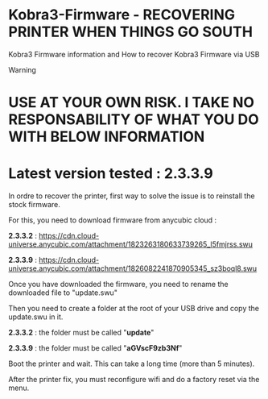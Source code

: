 # Kobra3-Firmware - RECOVERING PRINTER WHEN THINGS GO SOUTH
Kobra3 Firmware information and How to recover Kobra3 Firmware via USB

> [!WARNING]
> # USE AT YOUR OWN RISK. I TAKE NO RESPONSABILITY OF WHAT YOU DO WITH BELOW INFORMATION
> # Latest version tested : 2.3.3.9


In ordre to recover the printer, first way to solve the issue is to reinstall the stock firmware.

For this, you need to download firmware from anycubic cloud :

**2.3.3.2** : https://cdn.cloud-universe.anycubic.com/attachment/1823263180633739265_l5fmjrss.swu

**2.3.3.9** : https://cdn.cloud-universe.anycubic.com/attachment/1826082241870905345_sz3boql8.swu

Once you have downloaded the firmware, you need to rename the downloaded file to "update.swu"

Then you need to create a folder at the root of your USB drive and copy the update.swu in it.

**2.3.3.2** : the folder must be called "**update**"

**2.3.3.9** : the folder must be called "**aGVscF9zb3Nf**"

Boot the printer and wait. This can take a long time (more than 5 minutes).

After the printer fix, you must reconfigure wifi and do a factory reset via the menu.
